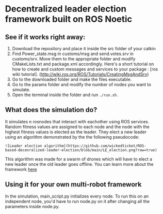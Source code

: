 # Decentralized leader election framework built on ROS Noetic

## See if it works right away:

1. Download the repository and place it inside the src folder of your catkin
2. Find Power_state.msg in customs/msg and send.votes.srv in customs/srv. Move them to the appropriate folder and modify CMakeLists.txt and package.xml accordingly. Here's a short tutorial on how to create and custom messages and services to your package : [ros wiki tutorial]. (http://wiki.ros.org/ROS/Tutorials/CreatingMsgAndSrv)
3. Go to the downloaded folder and make the files executable.
4. Go to the params folder and modify the number of nodes you want to simulate.
5. Open the terminal inside the folder and run `./run.sh`.




## What does the simulation do?

It simulates n rosnodes that interact with eachother using ROS services.  Random fitness values are assigned to each node and the node with the highest fitness values is elected as the leader. They elect a new leader using an algorithm demonstrated by the the following pseudocode:

```
![Leader election algorithm](https://github.com/wickedticket/ROS-based-decenralized-leader-election/blob/main/LE_election.png?raw=true)
```
This algorithm was made for a swarm of drones which will have to elect a new leader once the old leader goes offline. You can learn more about the framework [here](https://drive.google.com/file/d/129GMESgDbCwmpxd7BE9MdZqJg7M6vLed/view?usp=sharing)

## Using it for your own multi-robot framework

In the simulation, main_script.py initializes every node. To run this on an independent node, you'd have to run node.py on it after changing all the parameters inside node.py. 

